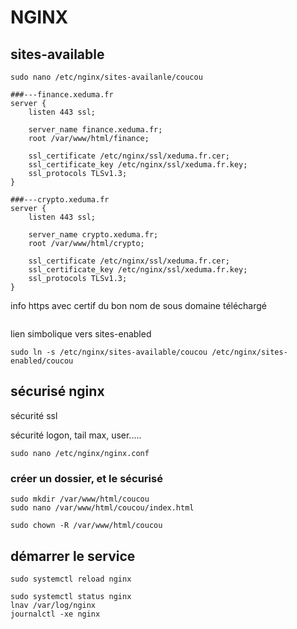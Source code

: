 # NGINX
## sites-available
```
sudo nano /etc/nginx/sites-availanle/coucou
```
```
###---finance.xeduma.fr
server {
    listen 443 ssl;

    server_name finance.xeduma.fr;
    root /var/www/html/finance;

    ssl_certificate /etc/nginx/ssl/xeduma.fr.cer;
    ssl_certificate_key /etc/nginx/ssl/xeduma.fr.key;
    ssl_protocols TLSv1.3;
}

###---crypto.xeduma.fr
server {
    listen 443 ssl;

    server_name crypto.xeduma.fr;
    root /var/www/html/crypto;

    ssl_certificate /etc/nginx/ssl/xeduma.fr.cer;
    ssl_certificate_key /etc/nginx/ssl/xeduma.fr.key;
    ssl_protocols TLSv1.3;
}
```

info https avec certif du bon nom de sous domaine téléchargé
```

```
lien simbolique vers sites-enabled
```
sudo ln -s /etc/nginx/sites-available/coucou /etc/nginx/sites-enabled/coucou
```

## sécurisé nginx
sécurité ssl

sécurité logon, tail max, user.....
```
sudo nano /etc/nginx/nginx.conf
```

### créer un dossier, et le sécurisé
```
sudo mkdir /var/www/html/coucou
sudo nano /var/www/html/coucou/index.html
```
```
sudo chown -R /var/www/html/coucou
```


## démarrer le service
```
sudo systemctl reload nginx

sudo systemctl status nginx
lnav /var/log/nginx
journalctl -xe nginx
```
